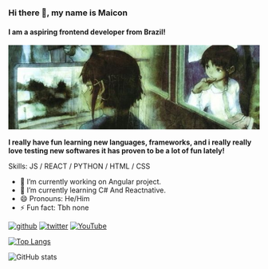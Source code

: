 ### Hi there 👋, my name is Maicon
#### I am a aspiring frontend developer from Brazil!
![I am a aspiring frontend developer from Brazil!](https://raw.githubusercontent.com/falikw/falikw/main/lainheader.jpg)

**I really have fun learning new languages, frameworks, and i really really love testing new softwares it has proven to be a lot of fun lately!**

Skills: JS / REACT / PYTHON / HTML / CSS

- 🔭 I’m currently working on Angular project. 
- 🌱 I’m currently learning C# And Reactnative. 
- 😄 Pronouns: He/Him 
- ⚡ Fun fact: Tbh none 


[<img src='https://cdn.jsdelivr.net/npm/simple-icons@3.0.1/icons/github.svg' alt='github' height='40'>](https://github.com/falikw)  [<img src='https://cdn.jsdelivr.net/npm/simple-icons@3.0.1/icons/twitter.svg' alt='twitter' height='40'>](https://twitter.com/laincor3)  [<img src='https://cdn.jsdelivr.net/npm/simple-icons@3.0.1/icons/youtube.svg' alt='YouTube' height='40'>](https://www.youtube.com/channel/UCx31scjcZZy24YXnRdMw0og)  

[![Top Langs](https://github-readme-stats.vercel.app/api/top-langs/?username=falikw)](https://github.com/anuraghazra/github-readme-stats)

![GitHub stats](https://github-readme-stats.vercel.app/api?username=falikw&show_icons=true)  

